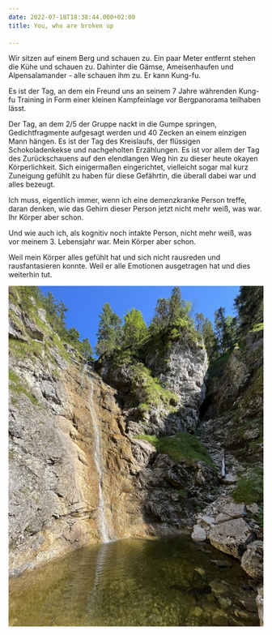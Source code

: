 ```yaml
---
date: 2022-07-18T18:38:44.000+02:00
title: You, who are broken up

---
```

Wir sitzen auf einem Berg und schauen zu. Ein paar Meter entfernt stehen die Kühe und schauen zu. Dahinter die Gämse, Ameisenhaufen und Alpensalamander - alle schauen ihm zu. Er kann Kung-fu.

Es ist der Tag, an dem ein Freund uns an seinem 7 Jahre währenden Kung-fu Training in Form einer kleinen Kampfeinlage vor Bergpanorama teilhaben lässt.

Der Tag, an dem 2/5 der Gruppe nackt in die Gumpe springen, Gedichtfragmente aufgesagt werden und 40 Zecken an einem einzigen Mann hängen. Es ist der Tag des Kreislaufs, der flüssigen Schokoladenkekse und nachgeholten Erzählungen. Es ist vor allem der Tag des Zurückschauens auf den elendlangen Weg hin zu dieser heute okayen Körperlichkeit. Sich einigermaßen eingerichtet, vielleicht sogar mal kurz Zuneigung gefühlt zu haben für diese Gefährtin, die überall dabei war und alles bezeugt.

Ich muss, eigentlich immer, wenn ich eine demenzkranke Person treffe, daran denken, wie das Gehirn dieser Person jetzt nicht mehr weiß, was war. Ihr Körper aber schon.

Und wie auch ich, als kognitiv noch intakte Person, nicht mehr weiß, was vor meinem 3. Lebensjahr war. Mein Körper aber schon.

Weil mein Körper alles gefühlt hat und sich nicht rausreden und rausfantasieren konnte. Weil er alle Emotionen ausgetragen hat und dies  weiterhin tut.

![](/uploads/signal-2022-07-17-21-31-28-428-1.jpg)